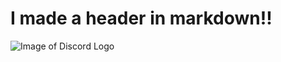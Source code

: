 # I made a header in markdown!!

![Image of Discord Logo](https://github.com/Exp-Communicate-Using-Markdown-Cohort-1/series-communicate-using-markdown-Soimanul/assets/166697209/45701efb-3f40-478e-8b1b-ec8bda0a10fd)
